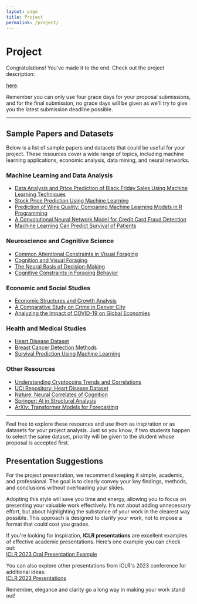 ```yaml
---
layout: page
title: Project
permalink: /project/
---
```


# Project

Congratulations! You've made it to the end. Check out the project description:

[here](https://bcolabcourses.github.io/ISIfall2024/static_files/assignments/ISI2024FinalProject.pdf).  

Remember you can only use four grace days for your proposal submissions, and for the final submission, no grace days will be given as we'll try to give you the latest submission deadline possible.  

---

## Sample Papers and Datasets

Below is a list of sample papers and datasets that could be useful for your project. These resources cover a wide range of topics, including machine learning applications, economic analysis, data mining, and neural networks.

### Machine Learning and Data Analysis
- [Data Analysis and Price Prediction of Black Friday Sales Using Machine Learning Techniques](https://www.ijert.org/research/data-analysis-and-price-prediction-of-black-friday-sales-using-machine-learning-techniques-IJERTV10IS070271.pdf)
- [Stock Price Prediction Using Machine Learning](https://paperswithcode.com/paper/stock-price-prediction-using-machine-learning)
- [Prediction of Wine Quality: Comparing Machine Learning Models in R Programming](https://www.researchgate.net/publication/364030507_Prediction_of_Wine_Quality_Comparing_Machine_Learning_Models_in_R_Programming)
- [A Convolutional Neural Network Model for Credit Card Fraud Detection](https://www.ieeexplore.ieee.org/document/9452820)
- [Machine Learning Can Predict Survival of Patients](https://www.semanticscholar.org/paper/Machine-learning-can-predict-survival-of-patients-Chicco-Jurman/e64579d8593140396b518682bb3a47ba246684eb)

### Neuroscience and Cognitive Science
- [Common Attentional Constraints in Visual Foraging](https://journals.plos.org/plosone/article?id=10.1371/journal.pone.0061007)
- [Cognition and Visual Foraging](https://bpb-us-w2.wpmucdn.com/web.sas.upenn.edu/dist/a/511/files/2023/07/Aka-et-al-2023-Cognition.pdf)
- [The Neural Basis of Decision-Making](https://www.jneurosci.org/content/jneuro/42/3/454.full.pdf)
- [Cognitive Constraints in Foraging Behavior](https://journals.plos.org/plosone/article?id=10.1371/journal.pone.0290175)

### Economic and Social Studies
- [Economic Structures and Growth Analysis](https://journalofeconomicstructures.springeropen.com/articles/10.1186/s40008-020-00220-6)
- [A Comparative Study on Crime in Denver City](https://www.semanticscholar.org/paper/A-Comparative-Study-on-Crime-in-Denver-City-Based-Ratul/0d603a721a8321e12eb56859ee9ebecd923b70e0)
- [Analyzing the Impact of COVID-19 on Global Economies](https://www.sciencedirect.com/science/article/pii/S0960982222004055?ref=pdf_download&fr=RR-2&rr=83c840246a02992c)

### Health and Medical Studies
- [Heart Disease Dataset](https://archive.ics.uci.edu/dataset/45/heart+disease)
- [Breast Cancer Detection Methods](https://www.academia.edu/download/105063335/A_Comparative_Analysis_of_Methods_for_Detecting_and_Diagnosing_Breast_Cancer_Based_on_Data_Mining.pdf)
- [Survival Prediction Using Machine Learning](https://www.ncbi.nlm.nih.gov/pmc/articles/PMC9268898/)

### Other Resources
- [Understanding Cryptocoins Trends and Correlations](https://paperswithcode.com/paper/understanding-cryptocoins-trends-correlations)
- [UCI Repository: Heart Disease Dataset](https://archive.ics.uci.edu/dataset/45/heart+disease)
- [Nature: Neural Correlates of Cognition](https://www.nature.com/articles/s41598-023-39812-0)
- [Springer: AI in Structural Analysis](https://link.springer.com/article/10.1007/s00521-022-07049-z)
- [ArXiv: Transformer Models for Forecasting](https://arxiv.org/pdf/2203.04383v1.pdf)

---

Feel free to explore these resources and use them as inspiration or as datasets for your project analysis. Just so you know, if two students happen to select the same dataset, priority will be given to the student whose proposal is accepted first.

## Presentation Suggestions

For the project presentation, we recommend keeping it simple, academic, and professional. The goal is to clearly convey your key findings, methods, and conclusions without overloading your slides.

Adopting this style will save you time and energy, allowing you to focus on presenting your valuable work effectively. It’s not about adding unnecessary effort, but about highlighting the substance of your work in the clearest way possible. This approach is designed to clarify your work, not to impose a format that could cost you grades.

If you're looking for inspiration, **ICLR presentations** are excellent examples of effective academic presentations. Here’s one example you can check out:  
[ICLR 2023 Oral Presentation Example](https://iclr.cc/virtual/2023/oral/12637)

You can also explore other presentations from ICLR's 2023 conference for additional ideas:  
[ICLR 2023 Presentations](https://iclr.cc/virtual/2023/oral/12637)

Remember, elegance and clarity go a long way in making your work stand out!

